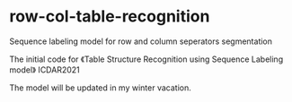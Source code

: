 # row-col-table-recognition
Sequence labeling model for row and column seperators segmentation

The initial code for 《Table Structure Recognition using Sequence Labeling model》 ICDAR2021

The model will be updated in my winter vacation.

